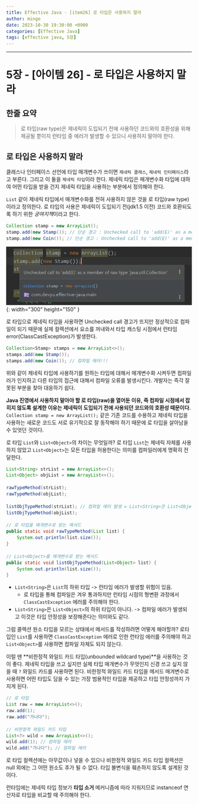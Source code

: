 ```yaml
---
title: Effective Java - [item26] 로 타입은 사용하지 말라
author: mingo
date: 2023-10-30 19:30:00 +0900
categories: [Effective Java]
tags: [effective java, 5장]
---
```


----

# 5장 - [아이템 26] - 로 타입은 사용하지 말라

## 한줄 요약
> 로 타입(raw type)은 제네릭이 도입되기 전에 사용하던 코드와의 호환성을 위해 제공될 뿐이지 런타임 중 에러가 발생할 수 있으니 사용하지 말아야 한다. 

## 로 타입은 사용하지 말라
클래스나 인터페이스 선언에 타입 매개변수가 쓰이면 `제네릭 클래스`, `제네릭 인터페이스`라고 부른다. 그리고 이 둘을 `제네릭 타입`이라 한다.
제네릭 타입은 매개변수화 타입에 대하여 어떤 타입을 받을 건지 제네릭 타입을 사용하는 부분에서 정의해야 한다. 

`List` 같이 제네릭 타입에서 매개변수화를 전혀 사용하지 않은 것을 로 타입(raw type)이라고 정의한다. 로 타입의 사용은 제네릭이 도입되기 전(jdk1.5 이전) 코드와
호환되도록 하기 위한 *궁여지책*이라고 한다.

```java
Collection stamp = new ArrayList();
stamp.add(new Stamp()); // 단순 경고 : Unchecked call to 'add(E)' as a member of raw type 'java.util.Collection'  
stamp.add(new Coin()); // 단순 경고 : Unchecked call to 'add(E)' as a member of raw type 'java.util.Collection' 
```
![Desktop View](/assets/img/post/202310/1.png){: width="300" height="150" }

로 타입으로 제네릭 타입을 사용하면 Unchecked call 경고가 뜨지만 정상적으로 컴파일이 되기 때문에 
실제 컬렉션에서 요소를 꺼내와서 타입 캐스팅 시점에서 런타임 error(ClassCastException)가 발생한다.

```java
Collection<Stamp> stamps = new ArrayList<>();
stamps.add(new Stamp());
stamps.add(new Coin()); // 컴파일 에러!!!
```
위와 같이 제네릭 타입에 사용하기를 원하는 타입에 대해서 매개변수화 시켜두면 컴파일러가 인지하고 다른 타입의 접근에 대해서 컴파일 오류를 발생시킨다.
개발자는 즉각 잘못된 부분을 찾아 대응하기 쉽다. 

**Java 진영에서 사용하지 말아야 할 로 타입(raw)을 열어둔 이유, 즉 컴파일 시점에서 잡히지 않도록 설계한 이유는 제네릭이 도입되기 전에 사용되던 코드와의 호환성 때문이다.**
`Collection stamp = new ArrayList();` 같은 기존 코드를 수용하고 제네릭 타입을 사용하는 새로운 코드도 서로 유기적으로 잘 동작해야 하기 때문에 로 타입을 살아남을 수 있엇던 것이다.

로 타입 `List`와 `List<Object>`의 차이는 무엇일까?
로 타입 `List`는 제네릭 자체를 사용하지 않았고 `List<Object>`는 모든 타입을 허용한다는 의미를 컴파일러에게 명확히 전달한다.
```java
List<String> strList = new ArrayList<>();
List<Object> objList = new ArrayList<>();

rawTypeMethod(strList);
rawTypeMethod(objList);

listObjTypeMethod(strList); // 컴파일 에러 발생 = List<String>은 List<Object>의 하위 타입이 아니다!!
listObjTypeMethod(objList);

// 로 타입을 매개변수로 받는 메서드
public static void rawTypeMethod(List list) {
    System.out.println(list.size());
}

// List<Object>를 매개변수로 받는 메서드
public static void listObjTypeMethod(List<Object> list) {
    System.out.println(list.size());
}
```
 - `List<String>`은 `List`의 하위 타입 -> 런타임 에러가 발생할 위험이 있음.
   - 로 타입을 통해 컴파일은 겨우 통과하지만 런타임 시점의 형변환 과정에서 `ClassCastException` 에러를 주의해야 한다.
 - `List<String>`은 `List<Object>`의 하위 타입이 아니다. -> 컴파일 에러가 발생되고 이것은 타입 안정성을 보장해준다는 의미와도 같다.

그럼 콜렉션 원소 타입을 모르는 상태에서 메서드를 작성하려면 어떻게 해야할까?
로타입인 `List`를 사용하면 `ClassCastException` 에러로 인한 런타임 에러를 주의해야 하고 `List<Object>`를 사용하면 컴파일 자체도 되지 않는다.

이럴 땐 **비한정적 와일드 카드 타입(unbounded wildcard type)**을 사용하는 것이 좋다. 
제네릭 타입을 쓰고 싶지만 실제 타입 매개변수가 무엇인지 신경 쓰고 싶지 않을 때 `?` 와일드 카드를 사용하면 된다.
비한정적 와일드 카드 타입을 메서드 매겨변수로 사용하면 어떤 타입도 담을 수 있는 가장 범용적인 타입을 제공하고 타입 안정성까지 가지게 된다.

```java
// 로 타입
List raw = new ArrayList<>();
raw.add(1);
raw.add("가나다");

// 비한정적 와일드 카드 타입
List<?> wild = new ArrayList<>();
wild.add(1); // 컴파일 에러
wild.add("가나다"); // 컴파일 에러
```
로 타입 컬렉션에는 아무값이나 넣을 수 있으나 비한정적 와일드 카드 타입  컬렉션은 null 외에는 그 어떤 원소도 추가 될 수 없다. 타입 불변식을 훼손하지 않도록 설계된 것이다.

런타임에는 제네릭 타입 정보가 **타입 소거** 메커니즘에 따라 지워지므로 instanceof 연산자로 타입을 비교할 때 주의해야 한다.
